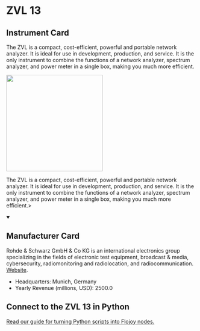 
# ZVL 13

## Instrument Card

<div className="flex">

<div>

The ZVL is a compact, cost-efficient, powerful and portable network analyzer. It is ideal for use in development, production, and service. It is the only instrument to combine the functions of a network analyzer, spectrum analyzer, and power meter in a single box, making you much more efficient.

</div>

<img width="256" src="https://v5.airtableusercontent.com/v1/19/19/1691539200000/36xw2wTzHUW-CqG65W7WNQ/DH9Ce-xb72KC6M2M17_qXdwkIJmo3ZNX-6eTyhmHpBgYaizU64TPbQMbWZOa6oppuiaLFxYOCMnlnz9TjTza2TEljPsxY33L8cYYni_4-04/QtH5v3IjdCtKW57ludpA_42F6YnpoT5IHZi5ZPMYqe0"/>

</div>

The ZVL is a compact, cost-efficient, powerful and portable network analyzer. It is ideal for use in development, production, and service. It is the only instrument to combine the functions of a network analyzer, spectrum analyzer, and power meter in a single box, making you much more efficient.>

<details open>
<summary><h2>Manufacturer Card</h2></summary>

Rohde & Schwarz GmbH & Co KG is an international electronics group specializing in the fields of electronic test equipment, broadcast & media, cybersecurity, radiomonitoring and radiolocation, and radiocommunication. <a href="https://www.rohde-schwarz.com/ca/home_48230.html">Website</a>.

<ul>
  <li>Headquarters: Munich, Germany</li>
  <li>Yearly Revenue (millions, USD): 2500.0</li>
</ul>
</details>

## Connect to the ZVL 13 in Python

[Read our guide for turning Python scripts into Flojoy nodes.](https://docs.flojoy.ai/custom-nodes/creating-custom-node/)


